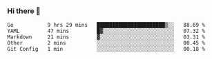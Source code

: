 ### Hi there 👋

<!--
**yeya24/yeya24** is a ✨ _special_ ✨ repository because its `README.md` (this file) appears on your GitHub profile.

Here are some ideas to get you started:

- 🔭 I’m currently working on ...
- 🌱 I’m currently learning ...
- 👯 I’m looking to collaborate on ...
- 🤔 I’m looking for help with ...
- 💬 Ask me about ...
- 📫 How to reach me: ...
- 😄 Pronouns: ...
- ⚡ Fun fact: ...
-->

<!--START_SECTION:waka-->
```text
Go           9 hrs 29 mins   ██████████████████████▒░░   88.69 % 
YAML         47 mins         █▓░░░░░░░░░░░░░░░░░░░░░░░   07.32 % 
Markdown     21 mins         ▓░░░░░░░░░░░░░░░░░░░░░░░░   03.31 % 
Other        2 mins          ░░░░░░░░░░░░░░░░░░░░░░░░░   00.45 % 
Git Config   1 min           ░░░░░░░░░░░░░░░░░░░░░░░░░   00.18 % 
```
<!--END_SECTION:waka-->
